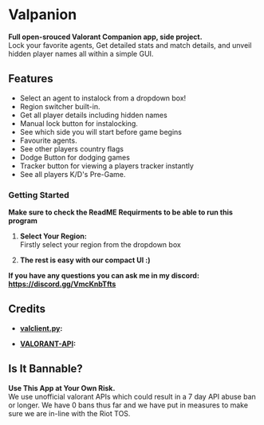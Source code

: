 # Valpanion

**Full open-srouced Valorant Companion app, side project.**  
Lock your favorite agents, Get detailed stats and match details, and unveil hidden player names all within a simple GUI.

## Features

- Select an agent to instalock from a dropdown box!
- Region switcher built-in.
- Get all player details including hidden names
- Manual lock button for instalocking.
- See which side you will start before game begins
- Favourite agents.
- See other players country flags
- Dodge Button for dodging games
- Tracker button for viewing a players tracker instantly
- See all players K/D's Pre-Game.

### Getting Started

**Make sure to check the ReadME Requirments to be able to run this program**

1. **Select Your Region:**  
   Firstly select your region from the dropdown box

2. **The rest is easy with our compact UI :)**

**If you have any questions you can ask me in my discord: https://discord.gg/VmcKnbTfts**

## Credits

- **[valclient.py](https://github.com/colinhartigan/valclient.py):**  

- **[VALORANT-API](https://valorant-api.com/):**  

## Is It Bannable?

**Use This App at Your Own Risk.**  
We use unofficial valorant APIs which could result in a 7 day API abuse ban or longer. We have 0 bans thus far and we have put in measures to make sure we are in-line with the Riot TOS.
